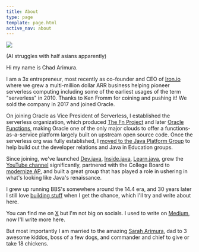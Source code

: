 ```yaml
---
title: About
type: page
template: page.html
active_nav: about
---
```


<div id="headshot">
    <a href="/assets/chad_cartoon.png">
        <img src="/assets/chad_cartoon.png" />
    </a>
    <p>(AI struggles with half asians apparently)</p>
</div>

Hi my name is Chad Arimura.

I am a 3x entrepreneur, most recently as co-founder and CEO of [Iron.io](https://www.crunchbase.com/organization/iron-io) where we grew a multi-million dollar ARR business helping pioneer serverless computing including some of the earliest usages of the term "serverless" in 2010. Thanks to Ken Fromm for coining and pushing it! We sold the company in 2017 and joined Oracle.

On joining Oracle as Vice President of Serverless, I established the serverless organization, which produced [The Fn Project](http://fnproject.io) and later [Oracle Functions](https://www.forbes.com/sites/adrianbridgwater/2019/08/06/oracle-extends-serverless-strategy-to-combat-cloud-complexity), making Oracle one of the only major clouds to offer a functions-as-a-service platform largely built on upstream open source code. Once the serverless org was fully established, I [moved to the Java Platform Group](https://medium.com/@carimura/image-processing-in-java-1e468c92c216) to help build out the developer relations and Java in Education groups.

Since joining, we've launched [Dev.java](https://dev.java), [Inside.java](https://inside.java), [Learn.java](https://learn.java), grew the [YouTube channel](https://youtube.com/java) significantly, partnered with the College Board to [modernize AP](https://newsroom.collegeboard.org/advanced-placement-program-collaborates-oracle-computer-science-updates), and built a great group that has played a role in ushering in what's looking like Java's renaissance.

I grew up running BBS's somewhere around the 14.4 era, and 30 years later I still love [building stuff](https://github.com/carimura) when I get the chance, which I'll try and write about here.

You can find me on [X](https://x.com/chadarimura) but I'm not big on socials. I used to write on [Medium](https://medium.com/@carimura), now I'll write more here.

But most importantly I am married to the amazing [Sarah Arimura](http://www.sarahswangler.com/), dad to 3 awesome kiddos, boss of a few dogs, and commander and chief to give or take 18 chickens.